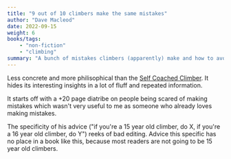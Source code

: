 ```yaml
---
title: "9 out of 10 climbers make the same mistakes"
author: "Dave Macleod"
date: 2022-09-15
weight: 6
books/tags:
    - "non-fiction"
    - "climbing"
summary: "A bunch of mistakes climbers (apparently) make and how to avoid them. Not as concrete and consise as I would like but if you're willing to filter out the fluff, there's some interesting information here."
---
```

Less concrete and more philisophical than the [Self Coached Climber](/books/2022-09-15). It hides its interesting insights in a lot of fluff and repeated information.

It starts off with a +20 page diatribe on people being scared of making mistakes which wasn't very useful to me as someone who already loves making mistakes.

The specificity of his advice ("if you're a 15 year old climber, do X, if you're a 16 year old climber, do Y") reeks of bad editing. Advice this specific has no place in a book like this, because most readers are not going to be 15 year old climbers.
